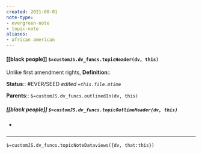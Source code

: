 ```yaml
---
created: 2021-08-01
note-type: 
- evergreen-note
- topic-note
aliases:
- african american
---
```

 
#### [[black people]] `$=customJS.dv_funcs.topicHeader(dv, this)`

 Unlike first amendment rights, 
**Definition**::

**Status**:: #EVER/SEED 
*edited `=this.file.mtime`*

**Parents**:: 
`$=customJS.dv_funcs.outlinedIn(dv, this)`

##### [[black people]] `$=customJS.dv_funcs.topicOutlineHeader(dv, this)`
- 

### <hr class="dataviews"/>

`$=customJS.dv_funcs.topicNoteDataviews({dv, that:this})`


